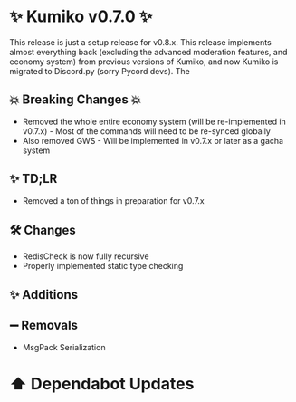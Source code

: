 # ✨ Kumiko v0.7.0 ✨

This release is just a setup release for v0.8.x. This release implements almost everything back (excluding the advanced moderation features, and economy system) from previous versions of Kumiko, and now Kumiko is migrated to Discord.py (sorry Pycord devs). The 

## :boom: Breaking Changes :boom:

- Removed the whole entire economy system (will be re-implemented in v0.7.x) - Most of the commands will need to be re-synced globally
- Also removed GWS - Will be implemented in v0.7.x or later as a gacha system
## ✨ TD;LR

- Removed a ton of things in preparation for v0.7.x

## 🛠️ Changes
- RedisCheck is now fully recursive
- Properly implemented static type checking


## ✨ Additions



## ➖ Removals
- MsgPack Serialization

# ⬆️ Dependabot Updates
